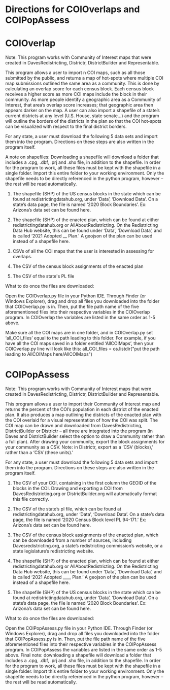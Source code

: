 # Directions for COIOverlaps and COIPopAssess

# COIOverlap
Note: This program works with Community of Interest maps that were created in DavesRedistricting, Districtr, DistrictBuilder and Representable.  

This program allows a user to import n COI maps, such as all those submitted by the public, and returns a map of hot-spots where multiple COI map submissions outlined the same area as a community.  This is done by calculating an overlap score for each census block. Each census block receives a higher score as more COI maps include the block in their community.  As more people identify a geographic area as a Community of Interest, that area’s overlap score increases; that geographic area then appears darker on the map.
A user can also import a shapefile of a state’s current districts at any level (U.S. House, state senate…) and the program will outline the borders of the districts in the plan so that the COI hot-spots can be visualized with respect to the final district borders.

For any state, a user must download the following 5 data sets and import them into the program.  Directions on these steps are also written in the program itself.

A note on shapefiles: Downloading a shapefile will download a folder that includes a .cpg, .dbf, .prj and .shx file, in addition to the shapefile.  In order for the program to work, all these files must be kept with the shapefile in a single folder.  Import this entire folder to your working environment.  Only the shapefile needs to be directly referenced in the python program, however – the rest will be read automatically.

1. The shapefile (SHP) of the US census blocks in the state which can be found  at redistrictingdatahub.org, under ‘Data’, ‘Download Data’.  On a state’s data page, the file is named ‘2020 Block Boundaries’.  Ex: Arizona’s data set can be found here. 

2. The shapefile (SHP) of the enacted plan, which can be found at either redistrictingdatahub.org or AllAboutRedistricting. On the Redistricting Data Hub website, this can be found under ‘Data’, ‘Download Data’, and is called ‘2021 Adopted __ Plan.'  A geojson of the plan can be used instead of a shapefile here.

3. CSVs of all the COI maps that the user is interested in assessing for overlaps.  

4. The CSV of the census block assignments of the enacted plan

5. The CSV of the state's PL file

What to do once the files are downloaded:

Open the COIOverlap.py file in your Python IDE.  Through Finder (or Windows Explorer), drag and drop all files you downloaded into the folder that COIOverlap.py is in.  Then, put the file path name of the five aforementioned files into their respective variables in the COIOverlap program.  In COIOverlap the variables are listed in the same order as 1-5 above.  

Make sure all the COI maps are in one folder, and in COIOverlap.py set ‘all_COI_files’ equal to the path leading to this folder.  For example, if you have all the COI maps saved in a folder entitled ‘AllCOIMaps’, then your COIOverlap.py line will look like this: 
all_COI_files = os.listdir("put the path leading to AllCOIMaps here/AllCOIMaps")

# COIPopAssess
Note: This program works with Community of Interest maps that were created in DavesRedistricting, Districtr, DistrictBuilder and Representable.  

This program allows a user to import their Community of Interest map and returns the percent of the COI’s population in each district of the enacted plan. It also produces a map outlining the districts of the enacted plan with the COI overlaid for a visual representation of how the COI was split. The COI map can be drawn and downloaded from DavesRedistricting, DistrictBuilder or Districtr – all three are integrated into the program (in Daves and DistrictBuilder select the option to draw a Community rather than a full plan).  After drawing your community, export the block assignments for your community as a CSV.  Note: in Districtr, export as a ‘CSV (blocks),’ rather than a ‘CSV (these units).’

For any state, a user must download the following 5 data sets and import them into the program.  Directions on these steps are also written in the program itself.

1. The CSV of your COI, containing in the first column the GEOID of the blocks in the COI.  Drawing and exporting a COI from DavesRedistricting.org or DistrictBuilder.org will automatically format this file correctly.

2. The CSV of the state’s pl file, which can be found at redistrictingdatahub.org, under ‘Data’, ‘Download Data’.  On a state’s data page, the file is named ‘2020 Census Block level PL 94-171.’  Ex: Arizona’s data set can be found here. 

3. The CSV of the census block assignments of the enacted plan, which can be downloaded from a number of sources, including Davesredistricting.org, a state’s redistricting commission’s website, or a state legislature’s redistricting website.  

4. The shapefile (SHP) of the enacted plan, which can be found at either redistrictingdatahub.org or AllAboutRedistricting. On the Redistricting Data Hub website, this can be found under ‘Data’, ‘Download Data’, and is called ‘2021 Adopted ____ Plan.’  A geojson of the plan can be used instead of a shapefile here.

5. The shapefile (SHP) of the US census blocks in the state which can be found  at redistrictingdatahub.org, under ‘Data’, ‘Download Data’.  On a state’s data page, the file is named ‘2020 Block Boundaries’.  Ex: Arizona’s data set can be found here. 

What to do once the files are downloaded:

Open the COIPopAssess.py file in your Python IDE.  Through Finder (or Windows Explorer), drag and drop all files you downloaded into the folder that COIPopAssess.py is in.  Then, put the file path name of the five aforementioned files into their respective variables in the COIPopAssess program.  In COIPopAssess the variables are listed in the same order as 1-5 above. 
Final note: downloading a shapefile will download a folder that includes a .cpg, .dbf, .prj and .shx file, in addition to the shapefile.  In order for the program to work, all these files must be kept with the shapefile in a single folder.  Import this entire folder to your working environment.  Only the shapefile needs to be directly referenced in the python program, however – the rest will be read automatically.

